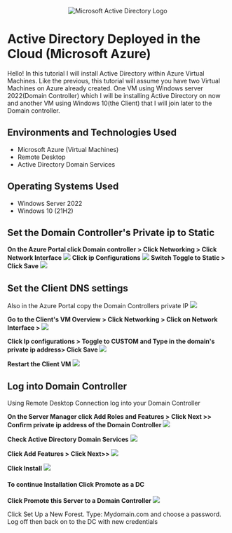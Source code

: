 <p align="center">
<img src="https://i.imgur.com/HPRl0Uw.png" alt="Microsoft Active Directory Logo"/>
</p>

<h1>Active Directory Deployed in the Cloud (Microsoft Azure)</h1>
Hello! In this tutorial I will install Active Directory within Azure Virtual Machines. Like the previous, this tutorial will assume you have two Virtual Machines on Azure already created. One VM using Windows server 2022(Domain Controller) which I will be installing Active Directory on now and another VM using Windows 10(the Client) that I will join later to the Domain controller. <br />

<h2>Environments and Technologies Used</h2>

- Microsoft Azure (Virtual Machines)
- Remote Desktop
- Active Directory Domain Services

<h2>Operating Systems Used </h2>

- Windows Server 2022
- Windows 10 (21H2)

<h2> Set the Domain Controller's Private ip to Static</h2>
<b> On the Azure Portal click Domain controller > Click Networking > Click  Network Interface</b>
<img src="https://i.imgur.com/9DlbGza.png">
<b>Click ip Configurations</b>
<img src="https://imgur.com/Xs71iST.png">
<b>Switch Toggle to Static > Click Save</b>
<img src="https://i.imgur.com/Lq6jVwr.png">

<h2> Set the Client DNS settings</h2>
<p> Also in the Azure Portal copy the Domain Controllers private IP
<img src="https://i.imgur.com/UPzntYa.png">

<b>Go to the Client's VM Overview > Click Networking > Click on Network Interface > </b>
<img src="https://imgur.com/Lxk4gSf.png">

<b>Click Ip configurations > Toggle to CUSTOM and Type in the domain's private ip address> Click Save</b>
<img src="https://i.imgur.com/ERVrOgU.png">

<b>Restart the Client VM</b>
<img src="https://imgur.com/sgSfpHN.png">

<h2> Log into Domain Controller </h2>
<P>Using Remote Desktop Connection log into your Domain Controller<P/>
<b>On the Server Manager click Add Roles and Features > Click Next >> Confirm private ip address of the Domain Controller </b>
<img src="https://imgur.com/cPd0uAR.png">

<b>Check Active Directory Domain Services</b>
<img src="https://i.imgur.com/J82rwBq.png">

<b>Click Add Features > Click Next>> </b>
<img src="https://i.imgur.com/XxfA8EI.png">

<b>Click Install</b>
<img src="https://i.imgur.com/s40t1Hw.png">

<h4> To continue Installation Click Promote as a DC</h4>
<b>Click Promote this Server to a Domain Controller</b>

<img src="https://i.imgur.com/Qfha5Cd.png">

<p> Click Set Up a New Forest. Type: Mydomain.com and choose a password. Log off then back on to the DC with new credentials <p/>

